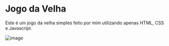 # Jogo da Velha

Este é um jogo da velha simples feito por mim utilizando apenas HTML, CSS e Javascript.

![image](https://user-images.githubusercontent.com/104373811/220975944-2bedafab-e187-4cf5-bc74-7f86ad21cbca.png)
